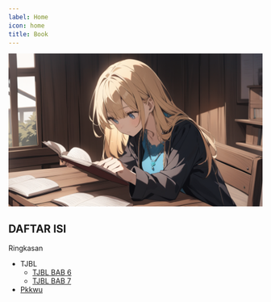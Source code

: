 ```yaml
---
label: Home
icon: home
title: Book
---
```


![](/static/home.png)

## DAFTAR ISI
Ringkasan
  - TJBL
    - [TJBL BAB 6](/Ringkasan/tjbl/Ringkasan-tjbl-bab6.md)
    - [TJBL BAB 7](/Ringkasan/tjbl/Ringkasan-tjbl-bab7.md)
- [Pkkwu](/Ringkasan/pkkwu/pkkwu.md)